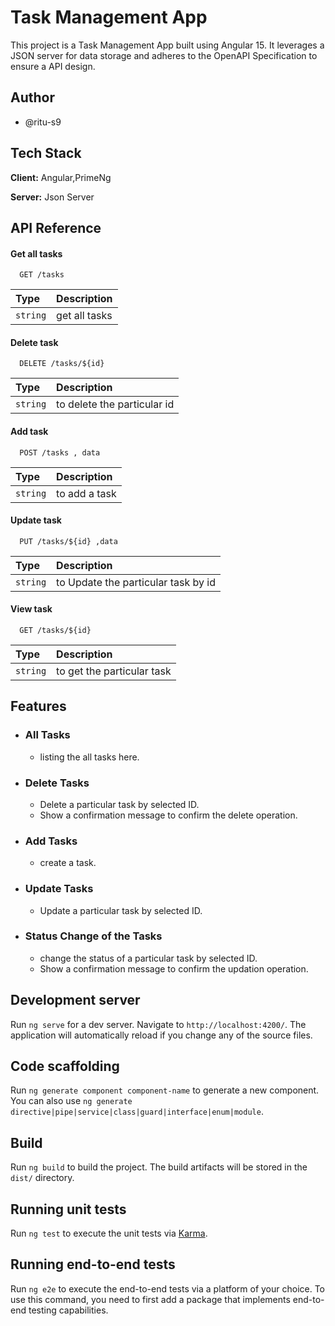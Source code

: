 #  Task Management App

This project is a Task Management App built using Angular 15. It leverages a JSON server for data storage and adheres to the OpenAPI Specification to ensure a  API design.


## Author

- @ritu-s9


## Tech Stack

**Client:** Angular,PrimeNg

**Server:** Json Server


## API Reference

#### Get all tasks

```http
  GET /tasks
```

| Type     | Description                |
| :------- | :------------------------- |
| `string` |get all tasks |

#### Delete task

```http
  DELETE /tasks/${id}
```

| Type     | Description                |
| :------- | :------------------------- |
| `string` |to delete the particular id |

#### Add task

```http
  POST /tasks , data
```

| Type     | Description                |
| :------- | :------------------------- |
| `string` |to add a task |

#### Update task

```http
  PUT /tasks/${id} ,data
```

| Type     | Description                |
| :------- | :------------------------- |
| `string` |to Update the particular task by id |

#### View task

```http
  GET /tasks/${id}
```

| Type     | Description                |
| :------- | :------------------------- |
| `string` |to get the particular task |

## Features

- ### All Tasks
    - listing the all tasks here.
- ### Delete Tasks
    - Delete a particular task by selected ID.
    - Show a confirmation message to confirm the delete operation.

- ### Add Tasks
    - create a task.

- ### Update Tasks
    - Update a particular task by selected ID.
- ### Status Change of the Tasks
    - change the status of a particular task by selected ID.
    - Show a confirmation message to confirm the updation operation.

## Development server

Run `ng serve` for a dev server. Navigate to `http://localhost:4200/`. The application will automatically reload if you change any of the source files.

## Code scaffolding

Run `ng generate component component-name` to generate a new component. You can also use `ng generate directive|pipe|service|class|guard|interface|enum|module`.

## Build

Run `ng build` to build the project. The build artifacts will be stored in the `dist/` directory.

## Running unit tests

Run `ng test` to execute the unit tests via [Karma](https://karma-runner.github.io).

## Running end-to-end tests

Run `ng e2e` to execute the end-to-end tests via a platform of your choice. To use this command, you need to first add a package that implements end-to-end testing capabilities.
